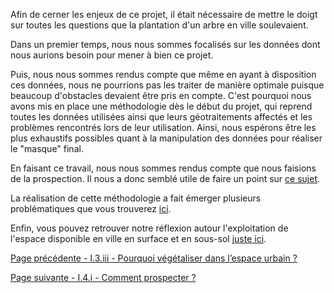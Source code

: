 Afin de cerner les enjeux de ce projet, il était nécessaire de mettre le doigt sur toutes les questions que la plantation d'un arbre en ville soulevaient. 

Dans un premier temps, nous nous sommes focalisés sur les données dont nous aurions besoin pour mener à bien ce projet.

Puis, nous nous sommes rendus compte que même en ayant à disposition ces données, nous ne pourrions pas les traiter de manière optimale puisque beaucoup d'obstacles devaient être pris en compte. C'est pourquoi nous avons mis en place une méthodologie dès le début du projet, qui reprend toutes les données utilisées ainsi que leurs géotraitements affectés et les problèmes rencontrés lors de leur utilisation. Ainsi, nous espérons être les plus exhaustifs possibles quant à la manipulation des données pour réaliser le "masque" final.

En faisant ce travail, nous nous sommes rendus compte que nous faisions de la prospection. Il nous a donc semblé utile de faire un point sur [ce sujet](Geonum_20_Prospection).

La réalisation de cette méthodologie a fait émerger plusieurs problématiques que vous trouverez [ici](Geonum_20_Problématique).

Enfin, vous pouvez retrouver notre réflexion autour l'exploitation de l'espace disponible en ville en surface et en sous-sol [juste ici](Geonum_20_Réflexion).

[Page précédente - I.3.iii - Pourquoi végétaliser dans l’espace urbain ?](Geonum_20_Végétaliser_urbain)

[Page suivante - I.4.i - Comment prospecter ?](Geonum_20_Prospection)